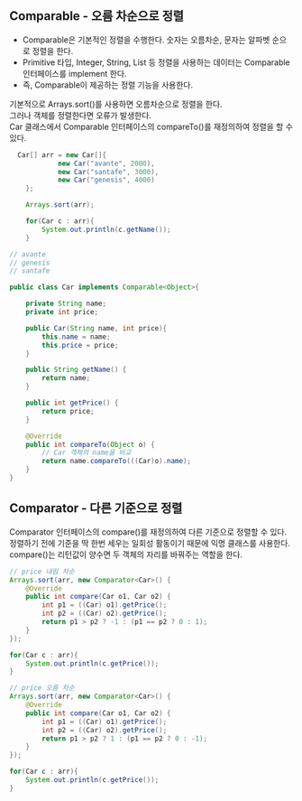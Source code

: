 ## Comparable - 오름 차순으로 정렬
- Comparable은 기본적인 정렬을 수행한다. 숫자는 오름차순, 문자는 알파벳 순으로 정렬을 한다.
- Primitive 타입, Integer, String, List 등 정렬을 사용하는 데이터는 Comparable 인터페이스를 implement 한다.
- 즉, Comparable이 제공하는 정렬 기능을 사용한다.


기본적으로 Arrays.sort()를 사용하면 오름차순으로 정렬을 한다.   
그러나 객체를 정렬한다면 오류가 발생한다.   
Car 클래스에서 Comparable 인터페이스의 compareTo()를 재정의하여 정렬을 할 수 있다.
```java
  Car[] arr = new Car[]{
            new Car("avante", 2000),
            new Car("santafe", 3000),
            new Car("genesis", 4000)
    };

    Arrays.sort(arr);

    for(Car c : arr){
        System.out.println(c.getName());
    }

// avante
// genesis
// santafe
```

```java
public class Car implements Comparable<Object>{

    private String name;
    private int price;

    public Car(String name, int price){
        this.name = name;
        this.price = price;
    }

    public String getName() {
        return name;
    }

    public int getPrice() {
        return price;
    }

    @Override
    public int compareTo(Object o) {
        // Car 객체의 name을 비교
        return name.compareTo(((Car)o).name);
    }
}
```

## Comparator - 다른 기준으로 정렬
Comparator 인터페이스의 compare()를 재정의하여 다른 기준으로 정렬할 수 있다.   
정렬하기 전에 기준을 딱 한번 세우는 일회성 활동이기 때문에 익명 클래스를 사용한다.   
compare()는 리턴값이 양수면 두 객체의 자리를 바꿔주는 역할을 한다.   

```java
// price 내림 차순
Arrays.sort(arr, new Comparator<Car>() {
    @Override
    public int compare(Car o1, Car o2) {
        int p1 = ((Car) o1).getPrice();
        int p2 = ((Car) o2).getPrice();
        return p1 > p2 ? -1 : (p1 == p2 ? 0 : 1);
    }
});

for(Car c : arr){
    System.out.println(c.getPrice());
}

// price 오름 차순
Arrays.sort(arr, new Comparator<Car>() {
    @Override
    public int compare(Car o1, Car o2) {
        int p1 = ((Car) o1).getPrice();
        int p2 = ((Car) o2).getPrice();
        return p1 > p2 ? 1 : (p1 == p2 ? 0 : -1);
    }
});

for(Car c : arr){
    System.out.println(c.getPrice());
}

```

